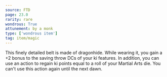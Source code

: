 ```yaml
---
source: FTD
page: 23.0
rarity: rare
wondrous: True
attunement: by a monk
type: ['wondrous item']
tag: item/magic
---
```


This finely detailed belt is made of dragonhide. While wearing it, you gain a +2 bonus to the saving throw DCs of your ki features. In addition, you can use an action to regain ki points equal to a roll of your Martial Arts die. You can't use this action again until the next dawn.


